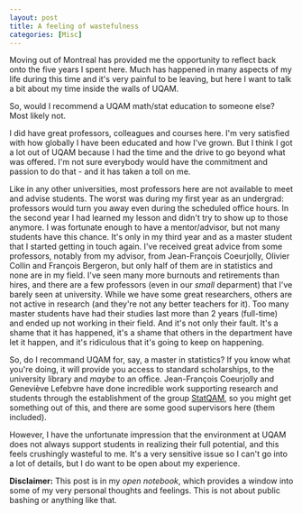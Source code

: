 ```yaml
---
layout: post
title: A feeling of wastefulness
categories: [Misc]
---
```


Moving out of Montreal has provided me the opportunity to reflect back onto the five years I spent here. Much has happened in many aspects of my life during this time and it's very painful to be leaving, but here I want to talk a bit about my time inside the walls of UQAM.

So, would I recommend a UQAM math/stat education to someone else? Most likely not.

I did have great professors, colleagues and courses here. I'm very satisfied with how globally I have been educated and how I've grown. But I think I got a lot out of UQAM because I had the time and the drive to go beyond what was offered. I'm not sure everybody would have the commitment and passion to do that - and it has taken a toll on me. 

 <!--more-->

Like in any other universities, most professors here are not available to meet and advise students. The worst was during my first year as an undergrad: professors would turn you away even during the scheduled office hours. In the second year I had learned my lesson and didn't try to show up to those anymore. I was fortunate enough to have a mentor/advisor, but not many students have this chance.  It's only in my third year and as a master student that I started getting in touch again. I've received great advice from some professors, notably from my advisor, from Jean-François Coeurjolly, Olivier Collin and François Bergeron, but only half of them are in statistics and none are in my field. I've seen many more burnouts and retirements than hires, and there are a few professors (even in our *small* deparment) that I've barely seen at university. While we have some great researchers, others are not active in research (and they're not any better teachers for it). Too many master students have had their studies last more than 2 years (full-time) and ended up not working in their field. And it's not only their fault. It's a shame that it has happened, it's a shame that others in the department have let it happen, and it's ridiculous that it's going to keep on happening.

So, do I recommand UQAM for, say, a master in statistics? If you know what you're doing, it will provide you access to standard scholarships, to the university library and *maybe* to an office. Jean-François Coeurjolly and Geneviève Lefebvre have done incredible work supporting research and students through the establishment of the group [StatQAM](https://statqam.uqam.ca/), so you might get something out of this, and there are some good supervisors here (them included).

However, I have the unfortunate impression that the environment at UQAM does not always support students in realizing their full potential, and this feels crushingly wasteful to me. It's a very sensitive issue so I can't go into a lot of details, but I do want to be open about my experience.

**Disclaimer:** This post is in my *open notebook*, which provides a window into some of my very personal thoughts and feelings. This is not about public bashing or anything like that.